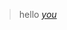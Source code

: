 <blockquote>
 <p>hello <a name="n"
 href="javascript:alert('xss')"><em>you</em></a></p>
</blockquote>
